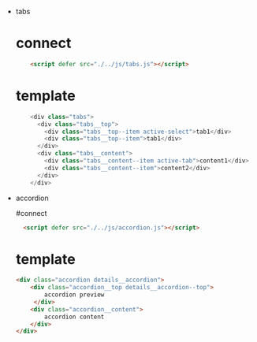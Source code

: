 - tabs

    # connect
    ```html
        <script defer src="./../js/tabs.js"></script>
    ```
    
    # template
    ```js
        <div class="tabs">
          <div class="tabs__top">
            <div class="tabs__top--item active-select">tab1</div>
            <div class="tabs__top--item">tab1</div>
          </div>
          <div class="tabs__content">
            <div class="tabs__content--item active-tab">content1</div>
            <div class="tabs__content--item">content2</div>
          </div>
        </div>
    ```

- accordion

    #connect
    ```html
      <script defer src="./../js/accordion.js"></script>
    ```
    
    # template
    ```html
    <div class="accordion details__accordion">
        <div class="accordion__top details__accordion--top">
            accordion preview
         </div>
        <div class="accordion__content">
            accordion content
        </div>
    </div>
    ```


